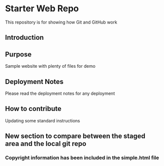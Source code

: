 # Starter Web Repo

This repository is for showing how Git and GitHub work

## Introduction


## Purpose

Sample website with plenty of files for demo

## Deployment Notes
Please read the deployment notes for any deployment

## How to contribute
Updating some standard instructions

## New section to compare between the staged area and the local git repo

### Copyright information has been included in the simple.html file
